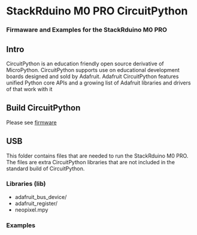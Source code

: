 # StackRduino M0 PRO CircuitPython
### Firmaware and Examples for the StackRduino M0 PRO

## Intro
CircuitPython is an education friendly open source derivative of MicroPython. CircuitPython supports use on educational development boards designed and sold by Adafruit. Adafruit CircuitPython features unified Python core APIs and a growing list of Adafruit libraries and drivers of that work with it

## Build CircuitPython
Please see [firmware](https://github.com/StackRduino/StackRduino_M0/tree/master/CircuitPython/firmware)

## USB
This folder contains files that are needed to run the StackRduino M0 PRO. The files are extra CircuitPython libraries that are not included in the standard build of CircuitPython.
### Libraries (lib)
- adafruit_bus_device/
- adafruit_register/
- neopixel.mpy
### Examples 
